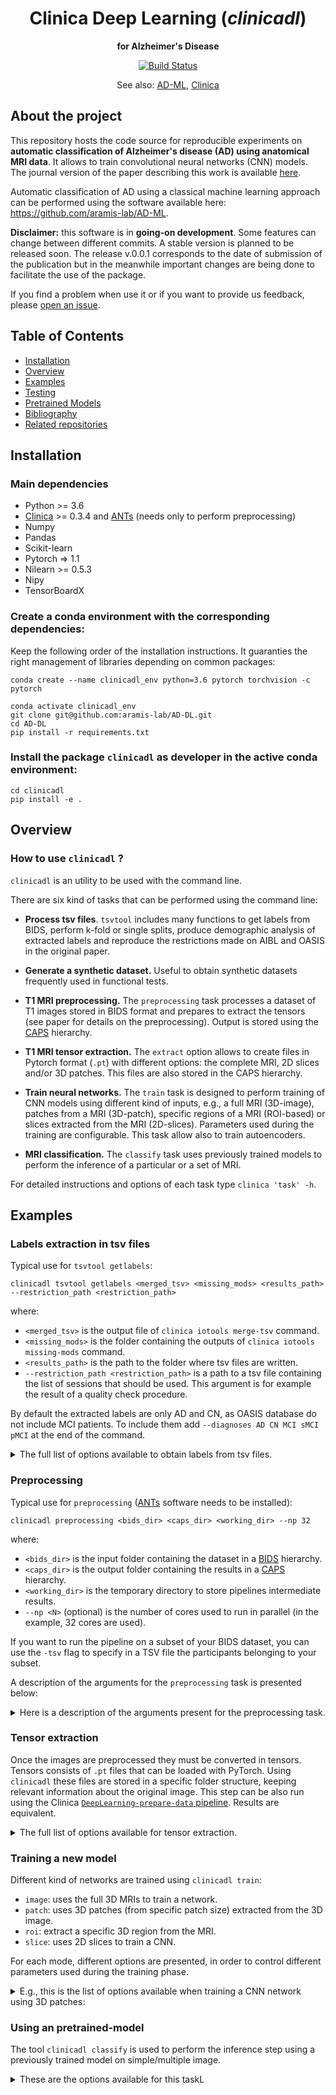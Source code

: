 <h1 align="center">
  Clinica Deep Learning (<i>clinicadl</i>)
</h1>

<p align="center"><strong>for Alzheimer's Disease</strong></p>

<p align="center">
  <a href="https://ci.inria.fr/clinicadl/job/AD-DL/job/master/">
    <img src="https://ci.inria.fr/clinicadl/buildStatus/icon?job=AD-DL%2Fmaster" alt="Build Status">
  </a>
</p>

<p align="center">
  See also:
  <a href="#related-repositories">AD-ML</a>,
  <a href="#related-repositories">Clinica</a>
</p>


## About the project

This repository hosts the code source for reproducible experiments on
**automatic classification of Alzheimer's disease (AD) using anatomical MRI
data**.
It allows to train convolutional neural networks (CNN) models.
The journal version of the paper describing this work is available
[here](https://doi.org/10.1016/j.media.2020.101694).

Automatic classification of AD using a classical machine learning approach can
be performed using the software available here:
<https://github.com/aramis-lab/AD-ML>.

**Disclaimer:** this software is in **going-on development**. Some features can
change between different commits. A stable version is planned to be released
soon.  The release v.0.0.1 corresponds to the date of submission of the
publication but in the meanwhile important changes are being done to facilitate
the use of the package. 

If you find a problem when use it or if you want to provide us feedback, please
[open an issue](https://github.com/aramis-lab/ad-dl/issues).

## Table of Contents
- [Installation](#installation)
- [Overview](#overview)
- [Examples](#examples)
- [Testing](#testing)
- [Pretrained Models](#models)
- [Bibliography](#bibliography)
- [Related repositories](#related-repositories)

## Installation

### Main dependencies
- Python >= 3.6
- [Clinica](http://www.clinica.run/) >= 0.3.4 and [ANTs](https://stnava.github.io/ANTs/) (needs only to perform preprocessing)
- Numpy
- Pandas
- Scikit-learn
- Pytorch => 1.1
- Nilearn >= 0.5.3
- Nipy
- TensorBoardX

### Create a conda environment with the corresponding dependencies:
Keep the following order of the installation instructions.
It guaranties the right management of libraries depending on common packages:


```{.sourceCode .bash}
conda create --name clinicadl_env python=3.6 pytorch torchvision -c pytorch

conda activate clinicadl_env
git clone git@github.com:aramis-lab/AD-DL.git
cd AD-DL
pip install -r requirements.txt
```

### Install the package `clinicadl` as developer in the active conda environment:

```{.sourceCode .bash}
cd clinicadl
pip install -e .
```

## Overview

### How to use `clinicadl` ?

`clinicadl` is an utility to be used with the command line.

There are six kind of tasks that can be performed using the command line:

- **Process tsv files**. ``tsvtool`` includes many functions to get labels from
  BIDS, perform k-fold or single splits, produce demographic analysis of
  extracted labels and reproduce the restrictions made on AIBL and OASIS in the
  original paper.

- **Generate a synthetic dataset.** Useful to obtain synthetic datasets
  frequently used in functional tests.

- **T1 MRI preprocessing.** The `preprocessing` task processes a dataset of T1
  images stored in BIDS format and prepares to extract the tensors (see paper
  for details on the preprocessing). Output is stored using the
  [CAPS](http://www.clinica.run/doc/CAPS/Introduction/) hierarchy.

- **T1 MRI tensor extraction.** The `extract` option allows to create files in
  Pytorch format (`.pt`) with different options: the complete MRI, 2D slices
  and/or 3D patches. This files are also stored in the CAPS hierarchy.

- **Train neural networks.** The `train` task is designed to perform training
  of CNN models using different kind of inputs, e.g., a full MRI (3D-image),
  patches from a MRI (3D-patch), specific regions of a MRI (ROI-based) or
  slices extracted from the MRI (2D-slices). Parameters used during the
  training are configurable. This task allow also to train autoencoders.

- **MRI classification.** The `classify` task uses previously trained models
  to perform the inference of a particular or a set of MRI.

For detailed instructions and options of each task type  `clinica 'task' -h`.

## Examples

### Labels extraction in tsv files

Typical use for `tsvtool getlabels`:

```text
clinicadl tsvtool getlabels <merged_tsv> <missing_mods> <results_path> --restriction_path <restriction_path>
```
where:

  - `<merged_tsv>` is the output file of `clinica iotools merge-tsv` command.
  - `<missing_mods>` is the folder containing the outputs of `clinica iotools missing-mods` command.
  - `<results_path>` is the path to the folder where tsv files are written.
  - `--restriction_path <restriction_path>` is a path to a tsv file containing the list of sessions that should be used.
  This argument is for example the result of a quality check procedure.
  
By default the extracted labels are only AD and CN, as OASIS database do not include
MCI patients. To include them add `--diagnoses AD CN MCI sMCI pMCI` at the end of the command.


<details>
<summary>
The full list of options available to obtain labels from tsv files.
</summary>

```{.sourceCode .bash}
usage: clinicadl tsvtool getlabels [-h] [--modality MODALITY]
                                   [--diagnoses {AD,CN,MCI,sMCI,pMCI} [{AD,CN,MCI,sMCI,pMCI} ...]]
                                   [--time_horizon TIME_HORIZON]
                                   [--restriction_path RESTRICTION_PATH]
                                   merged_tsv missing_mods results_path

positional arguments:
  merged_tsv            Path to the file obtained by the command clinica
                        iotools merge-tsv.
  missing_mods          Path to the folder where the outputs of clinica
                        iotools missing-mods are.
  results_path          Path to the folder where tsv files are extracted.

optional arguments:
  -h, --help            show this help message and exit
  --modality MODALITY, -mod MODALITY
                        Modality to select sessions. Sessions which do not
                        include the modality will be excluded.
  --diagnoses {AD,CN,MCI,sMCI,pMCI} [{AD,CN,MCI,sMCI,pMCI} ...]
                        Labels that must be extracted from merged_tsv.
  --time_horizon TIME_HORIZON
                        Time horizon to analyse stability of MCI subjects.
  --restriction_path RESTRICTION_PATH
                        Path to a tsv containing the sessions that can be
                        included.
```
</details>

### Preprocessing
Typical use for `preprocessing` ([ANTs](https://stnava.github.io/ANTs/) software needs to be installed):

```text
clinicadl preprocessing <bids_dir> <caps_dir> <working_dir> --np 32
```
where:

  - `<bids_dir>` is the input folder containing the dataset in a [BIDS](http://www.clinica.run/doc/BIDS/) hierarchy.
  - `<caps_dir>` is the output folder containing the results in a [CAPS](http://www.clinica.run/doc/CAPS/Specifications/) hierarchy.
  - `<working_dir>` is the temporary directory to store pipelines intermediate results.
  - `--np <N>` (optional) is the number of cores used to run in parallel (in the example, 32 cores are used).

If you want to run the pipeline on a subset of your BIDS dataset, you can use
the `-tsv` flag to specify in a TSV file the participants belonging to your
subset.

A description of the arguments for the `preprocessing` task is presented below:
<details>
<summary>
Here is a description of the arguments present for the preprocessing task.
</summary>

  ```{.sourceCode .bash}
usage: clinicadl preprocessing [-h] [-np NPROC]
                               bids_dir caps_dir tsv_file working_dir

positional arguments:
  bids_dir              Data using BIDS structure.
  caps_dir              Data using CAPS structure.
  tsv_file              TSV file with subjects/sessions to process.
  working_dir           Working directory to save temporary file.

optional arguments:
  -h, --help            show this help message and exit
  -np NPROC, --nproc NPROC
                        Number of cores used for processing (2 by default)
```
</details>

### Tensor extraction

Once the images are preprocessed they must be converted in tensors. Tensors
consists of `.pt` files that can be loaded with PyTorch.  Using `clinicadl`
these files are stored in a specific folder structure, keeping relevant
information about the original image.  This step can be also run using the
Clinica [`DeepLearning-prepare-data`
pipeline](http://www.clinica.run/doc/Pipelines). Results are equivalent.

<details>
<summary>
The full list of options available for tensor extraction.
</summary>

```{.sourceCode .bash}
usage: clinicadl extract [-h] [-ps PATCH_SIZE] [-ss STRIDE_SIZE]
                         [-sd SLICE_DIRECTION] [-sm {original,rgb}]
                         [-np NPROC]
                         caps_dir tsv_file working_dir {slice,patch,whole}

positional arguments:
  caps_dir              Data using CAPS structure.
  tsv_file              TSV file with subjects/sessions to process.
  working_dir           Working directory to save temporary file.
  {slice,patch,whole}   Method used to extract features. Three options:
                        'slice' to get 2D slices from the MRI, 'patch' to get
                        3D volumetric patches or 'whole' to get the complete
                        MRI.

optional arguments:
  -h, --help            show this help message and exit
  -ps PATCH_SIZE, --patch_size PATCH_SIZE
                        Patch size (only for 'patch' extraction) e.g:
                        --patch_size 50
  -ss STRIDE_SIZE, --stride_size STRIDE_SIZE
                        Stride size (only for 'patch' extraction) e.g.:
                        --stride_size 50
  -sd SLICE_DIRECTION, --slice_direction SLICE_DIRECTION
                        Slice direction (only for 'slice' extraction). Three
                        options: '0' -> Sagittal plane, '1' -> Coronal plane
                        or '2' -> Axial plane
  -sm {original,rgb}, --slice_mode {original,rgb}
                        Slice mode (only for 'slice' extraction). Two options:
                        'original' to save one single channel (intensity),
                        'rgb' to saves three channel (with same intensity).
  -np NPROC, --nproc NPROC
                        Number of cores used for processing
```

</details>

### Training a new model

Different kind of networks are trained using `clinicadl train`:

* `image`: uses the full 3D MRIs to train a network.
* `patch`: uses 3D patches (from specific patch size) extracted from the 3D image.
* `roi`: extract a specific 3D region from the MRI.
* `slice`: uses 2D slices to train a CNN.

For each mode, different options are presented, in order to control different
parameters used during the training phase.

<details>
<summary>
E.g., this is the list of options available when training a CNN network using
3D patches:
</summary>

```{.sourceCode .bash}
usage: clinicadl train patch cnn [-h] [-cpu] [-np NPROC]
                                 [--batch_size BATCH_SIZE]
                                 [--diagnoses {AD,CN,MCI,sMCI,pMCI} [{AD,CN,MCI,sMCI,pMCI} ...]]
                                 [--baseline] [--n_splits N_SPLITS]
                                 [--split SPLIT [SPLIT ...]] [--epochs EPOCHS]
                                 [--learning_rate LEARNING_RATE]
                                 [--weight_decay WEIGHT_DECAY]
                                 [--dropout DROPOUT] [--patience PATIENCE]
                                 [--tolerance TOLERANCE] [-ps PATCH_SIZE]
                                 [-ss STRIDE_SIZE] [--use_extracted_patches]
                                 [--transfer_learning_path TRANSFER_LEARNING_PATH]
                                 [--transfer_learning_autoencoder]
                                 [--transfer_learning_selection {best_loss,best_acc}]
                                 [--selection_threshold SELECTION_THRESHOLD]
                                 caps_dir {t1-linear,t1-extensive} tsv_path
                                 output_dir network

optional arguments:
  -h, --help            show this help message and exit

[34mPositional arguments[39m:
  caps_dir              Data using CAPS structure.
  {t1-linear,t1-extensive}
                        Defines the type of preprocessing of CAPS data.
  tsv_path              TSV path with subjects/sessions to process.
  output_dir            Folder containing results of the training.
  network               CNN Model to be used during the training.

[34mComputational resources[39m:
  -cpu, --use_cpu       Uses CPU instead of GPU.
  -np NPROC, --nproc NPROC
                        Number of cores used during the training.
  --batch_size BATCH_SIZE
                        Batch size for training. (default=2)

[34mData management[39m:
  --diagnoses {AD,CN,MCI,sMCI,pMCI} [{AD,CN,MCI,sMCI,pMCI} ...], -d {AD,CN,MCI,sMCI,pMCI} [{AD,CN,MCI,sMCI,pMCI} ...]
                        Diagnoses that will be selected for training.
  --baseline            if True only the baseline is used.

[34mCross-validation arguments[39m:
  --n_splits N_SPLITS   If a value is given will load data of a k-fold CV.
  --split SPLIT [SPLIT ...]
                        Train the list of given folds. By default train all
                        folds.

[34mOptimization parameters[39m:
  --epochs EPOCHS       Epochs through the data. (default=20)
  --learning_rate LEARNING_RATE, -lr LEARNING_RATE
                        Learning rate of the optimization. (default=0.01)
  --weight_decay WEIGHT_DECAY, -wd WEIGHT_DECAY
                        Weight decay value used in optimization.
                        (default=1e-4)
  --dropout DROPOUT     rate of dropout that will be applied to dropout
                        layers.
  --patience PATIENCE   Waiting time for early stopping.
  --tolerance TOLERANCE
                        Tolerance value for the early stopping.

[34mPatch-level parameters[39m:
  -ps PATCH_SIZE, --patch_size PATCH_SIZE
                        Patch size
  -ss STRIDE_SIZE, --stride_size STRIDE_SIZE
                        Stride size
  --use_extracted_patches
                        If True the outputs of extract preprocessing are used,
                        else the whole MRI is loaded.

[34mTransfer learning[39m:
  --transfer_learning_path TRANSFER_LEARNING_PATH
                        If an existing path is given, a pretrained model is
                        used.
  --transfer_learning_autoencoder
                        If specified, do transfer learning using an
                        autoencoder else will look for a CNN model.
  --transfer_learning_selection {best_loss,best_acc}
                        If transfer_learning from CNN, chooses which best
                        transfer model is selected.

[34mPatch-level CNN parameters[39m:
  --selection_threshold SELECTION_THRESHOLD
                        Threshold on the balanced accuracies to compute the
                        subject-level performance. Patches are selected if
                        their balanced accuracy > threshold. Default
                        corresponds to no selection.

```
</details>

### Using an pretrained-model
The tool `clinicadl classify` is used to perform the inference step using a
previously trained model on simple/multiple image.

<details>
<summary>
These are the options available for this taskL
</summary>

```{.sourceCode .bash}

```
## Testing

### Unit testing (WIP)

Be sure to have the `pytest` library in order to run the test suite.  This test
suite includes unit testing to be launched using the command line.

For the moment only the CLI (command line interface) part is tested using
`pytest`. We are planning to provide unit tests for the other tasks in the
future. If you want to run successfully the tests maybe you can use a command
like this one:
```text
pytest clinicadl/tests/test_cli.py
```

### Model prediction tests

For sanity check trivial datasets can be generated to train or test/validate
the predictive models.

The follow command allow you to generate two kinds of synthetic datasets: fully
separable (trivial) or intractable data (IRM with random noise added).

```text
python clinicadl generate {random,trivial} caps_directory tsv_path output_directory
```
The intractable dataset will be made of noisy versions of the first image of
the tsv file given at
`tsv_path` associated to random labels.

The trivial dataset includes two labels:
- AD corresponding to images with the left half of the brain with lower
  intensities,
- CN corresponding to images with the right half of the brain with lower
  intensities.

## Pretrained models 

Some of the pretained model for the CNN networks can be obtained here:
<https://zenodo.org/record/3491003>  

These models were obtained durnig the experiments for publication. 
Updated versions of the models will be published soon.

## Bibliography

All the papers described in the State of the art section of the manuscript may
be found at this URL address: <https://www.zotero.org/groups/2337160/ad-dl>.

## Related Repositories

- [Clinica: Software platform for clinical neuroimaging studies](https://github.com/aramis-lab/clinica)
- [AD-ML: Framework for the reproducible classification of Alzheimer's disease using machine learning](https://github.com/aramis-lab/AD-ML)
